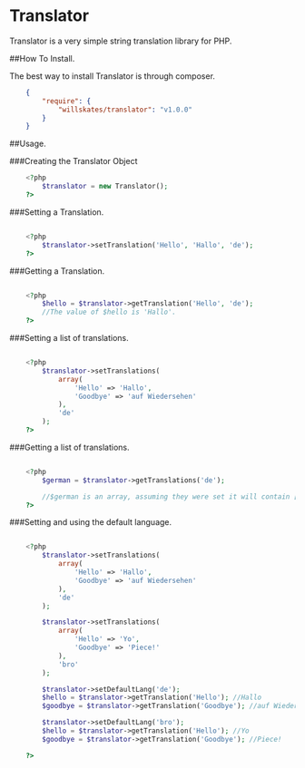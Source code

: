 Translator
==========

Translator is a very simple string translation library for PHP.

##How To Install.


The best way to install Translator is through composer.

```JSON
	{
	    "require": {
	        "willskates/translator": "v1.0.0"
	    }
	}
```

##Usage.

###Creating the Translator Object

```PHP
	<?php
		$translator = new Translator();
	?>
```

###Setting a Translation.

```PHP

	<?php
		$translator->setTranslation('Hello', 'Hallo', 'de');
	?>

```

###Getting a Translation.

```PHP

	<?php
		$hello = $translator->getTranslation('Hello', 'de');
		//The value of $hello is 'Hallo'.
	?>

```


###Setting a list of translations.

```PHP

	<?php
		$translator->setTranslations(
			array(
				'Hello' => 'Hallo',
				'Goodbye' => 'auf Wiedersehen'
			),
			'de'
		);
	?>

```

###Getting a list of translations.

```PHP

	<?php
		$german = $translator->getTranslations('de');

		//$german is an array, assuming they were set it will contain ['Hello' => 'Hallo', 'Goodbye' => 'auf Wiedersehen'].
	?>

```

###Setting and using the default language.

```PHP

	<?php
		$translator->setTranslations(
			array(
				'Hello' => 'Hallo',
				'Goodbye' => 'auf Wiedersehen'
			),
			'de'
		);

		$translator->setTranslations(
			array(
				'Hello' => 'Yo',
				'Goodbye' => 'Piece!'
			),
			'bro'
		);

		$translator->setDefaultLang('de');
		$hello = $translator->getTranslation('Hello'); //Hallo
		$goodbye = $translator->getTranslation('Goodbye'); //auf Wiedersehen

		$translator->setDefaultLang('bro');
		$hello = $translator->getTranslation('Hello'); //Yo
		$goodbye = $translator->getTranslation('Goodbye'); //Piece!

	?>

```